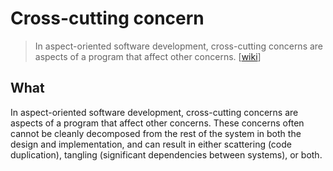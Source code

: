# Cross-cutting concern

> In aspect-oriented software development, cross-cutting concerns are aspects of a program that affect other concerns. [[wiki](https://www.wikiwand.com/en/Cross-cutting_concern)]


## What 

In aspect-oriented software development, cross-cutting concerns are aspects of a program that affect other concerns. These concerns often cannot be cleanly decomposed from the rest of the system in both the design and implementation, and can result in either scattering (code duplication), tangling (significant dependencies between systems), or both.

